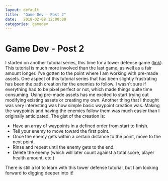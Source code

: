 ```yaml
---
layout: default
title:  "Game Dev - Post 2"
date:   2018-02-08 12:00:00
categories: gamedev
---
```


# Game Dev - Post 2

I started on another tutorial series, this time for a tower defense game ([link](https://www.youtube.com/watch?v=beuoNuK2tbk&list=PLPV2KyIb3jR4u5jX8za5iU1cqnQPmbzG0)). This tutorial is much more involved than the last game, as well as a fair amount longer. I've gotten to the point where I am working with pre-made assets. One aspect of this tutorial series that has been slightly frustrating has been the path creation for the enemies to follow. I wasn't sure if everything had to be pixel perfect or not, which made things quite time consuming. Using pre-made assets has me excited to start trying out modifying existing assets or creating my own. Another thing that I thought was very interesting was how simple basic waypoint creation was. Making the waypoints and having the enemies follow them was much easier than I originally anticipated. The gist of the creation is:

- Have an array of waypoints in a defined order from start to finish.
- Tell your enemy to move toward the first point.
- Once the enemy gets within a certain distance to the point, move to the next point.
- Rinse and repeat until the enemy gets to the end.
- Delete the enemy (which will later count against a total score, player health amount, etc.)

There is still a lot to learn with this tower defense tutorial, but I am looking forward to digging deeper into it!